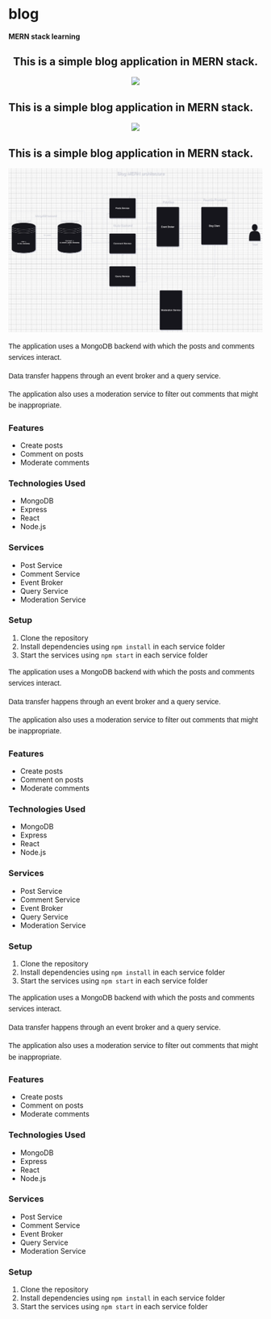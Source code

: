 # blog
**MERN stack learning**

<div align="center">
  <h2>This is a simple blog application in MERN stack.</h2>
</div>

<p align="center">
  <img src="# blog
**MERN stack learning**

<div align="center">
  <h2>This is a simple blog application in MERN stack.</h2>
</div>

<p align="center">
  <img src="# blog
**MERN stack learning**

<div align="center">
  <h2>This is a simple blog application in MERN stack.</h2>
</div>

<p align="center">
  <img src="Blog_Design.drawio.png" alt="Design Diagram" width="600"/>
</p>

<div style="font-family: Arial, sans-serif; line-height: 1.6;">
  <p>The application uses a MongoDB backend with which the posts and comments services interact.</p>
  <p>Data transfer happens through an event broker and a query service.</p>
  <p>The application also uses a moderation service to filter out comments that might be inappropriate.</p>
</div>

<h3>Features</h3>
<ul>
  <li>Create posts</li>
  <li>Comment on posts</li>
  <li>Moderate comments</li>
</ul>

<h3>Technologies Used</h3>
<ul>
  <li>MongoDB</li>
  <li>Express</li>
  <li>React</li>
  <li>Node.js</li>
</ul>

<h3>Services</h3>
<ul>
  <li>Post Service</li>
  <li>Comment Service</li>
  <li>Event Broker</li>
  <li>Query Service</li>
  <li>Moderation Service</li>
</ul>

<h3>Setup</h3>
<ol>
  <li>Clone the repository</li>
  <li>Install dependencies using <code>npm install</code> in each service folder</li>
  <li>Start the services using <code>npm start</code> in each service folder</li>
</ol>
</p>

<div style="font-family: Arial, sans-serif; line-height: 1.6;">
  <p>The application uses a MongoDB backend with which the posts and comments services interact.</p>
  <p>Data transfer happens through an event broker and a query service.</p>
  <p>The application also uses a moderation service to filter out comments that might be inappropriate.</p>
</div>

<h3>Features</h3>
<ul>
  <li>Create posts</li>
  <li>Comment on posts</li>
  <li>Moderate comments</li>
</ul>

<h3>Technologies Used</h3>
<ul>
  <li>MongoDB</li>
  <li>Express</li>
  <li>React</li>
  <li>Node.js</li>
</ul>

<h3>Services</h3>
<ul>
  <li>Post Service</li>
  <li>Comment Service</li>
  <li>Event Broker</li>
  <li>Query Service</li>
  <li>Moderation Service</li>
</ul>

<h3>Setup</h3>
<ol>
  <li>Clone the repository</li>
  <li>Install dependencies using <code>npm install</code> in each service folder</li>
  <li>Start the services using <code>npm start</code> in each service folder</li>
</ol>
</p>

<div style="font-family: Arial, sans-serif; line-height: 1.6;">
  <p>The application uses a MongoDB backend with which the posts and comments services interact.</p>
  <p>Data transfer happens through an event broker and a query service.</p>
  <p>The application also uses a moderation service to filter out comments that might be inappropriate.</p>
</div>

<h3>Features</h3>
<ul>
  <li>Create posts</li>
  <li>Comment on posts</li>
  <li>Moderate comments</li>
</ul>

<h3>Technologies Used</h3>
<ul>
  <li>MongoDB</li>
  <li>Express</li>
  <li>React</li>
  <li>Node.js</li>
</ul>

<h3>Services</h3>
<ul>
  <li>Post Service</li>
  <li>Comment Service</li>
  <li>Event Broker</li>
  <li>Query Service</li>
  <li>Moderation Service</li>
</ul>

<h3>Setup</h3>
<ol>
  <li>Clone the repository</li>
  <li>Install dependencies using <code>npm install</code> in each service folder</li>
  <li>Start the services using <code>npm start</code> in each service folder</li>
</ol>
